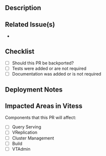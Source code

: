 <!--
  How to contribute: https://vitess.io/docs/contributing/
  Please first make sure there is an open Issue to discuss the feature/fix suggested in this PR.
  If this is a new feature, please mark the Issue as "RFC".
 -->

<!-- if this PR is Work in Progress please create it as a Draft Pull Request -->

## Description
<!-- A few sentences describing the overall goals of the pull request's commits. -->

## Related Issue(s)
<!-- List related issues and pull requests: -->

- 

## Checklist
- [ ] Should this PR be backported?
- [ ] Tests were added or are not required
- [ ] Documentation was added or is not required

## Deployment Notes
<!-- Notes regarding deployment of the contained body of work. These should note any db migrations, etc. -->

## Impacted Areas in Vitess
Components that this PR will affect:

- [ ]  Query Serving
- [ ]  VReplication
- [ ]  Cluster Management
- [ ]  Build 
- [ ]  VTAdmin
